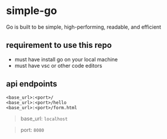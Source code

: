 # simple-go
Go is built to be simple, high-performing, readable, and efficient

## requirement to use this repo
- must have install go on your local machine
- must have vsc or other code editors

## api endpoints
    <base_url>:<port>/
    <base_url>:<port>/hello
    <base_url>:<port>/form.html
    
> base_url: `localhost` 

> port: `8080`

